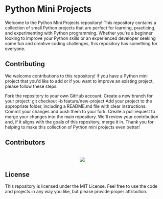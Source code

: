 # Python Mini Projects

Welcome to the Python Mini Projects repository! This repository contains a collection of small Python projects that are perfect for learning, practicing, and experimenting with Python programming. Whether you're a beginner looking to improve your Python skills or an experienced developer seeking some fun and creative coding challenges, this repository has something for everyone.

## Contributing
We welcome contributions to this repository! If you have a Python mini project that you'd like to add or if you want to improve an existing project, please follow these steps:

Fork the repository to your own GitHub account.
Create a new branch for your project: git checkout -b feature/new-project
Add your project to the appropriate folder, including a README.md file with clear instructions.
Commit your changes and push them to your fork.
Create a pull request to merge your changes into the main repository.
We'll review your contribution and, if it aligns with the goals of this repository, merge it in. Thank you for helping to make this collection of Python mini projects even better!

## Contributors
<br>

<div align="center">
<a href="https://github.com/aron-staggy/python-mini-projects/graphs/contributors">
  <img src="https://contrib.rocks/image?repo=aron-staggy/python-mini-projects" />
</a>
</div>

## License
This repository is licensed under the MIT License. Feel free to use the code and projects in any way you like, but please provide proper attribution.
